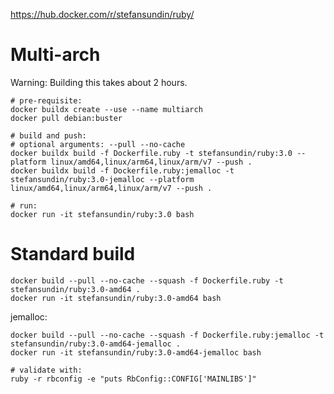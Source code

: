 https://hub.docker.com/r/stefansundin/ruby/

# Multi-arch

Warning: Building this takes about 2 hours.

```
# pre-requisite:
docker buildx create --use --name multiarch
docker pull debian:buster

# build and push:
# optional arguments: --pull --no-cache
docker buildx build -f Dockerfile.ruby -t stefansundin/ruby:3.0 --platform linux/amd64,linux/arm64,linux/arm/v7 --push .
docker buildx build -f Dockerfile.ruby:jemalloc -t stefansundin/ruby:3.0-jemalloc --platform linux/amd64,linux/arm64,linux/arm/v7 --push .

# run:
docker run -it stefansundin/ruby:3.0 bash
```

# Standard build

```
docker build --pull --no-cache --squash -f Dockerfile.ruby -t stefansundin/ruby:3.0-amd64 .
docker run -it stefansundin/ruby:3.0-amd64 bash
```

jemalloc:

```
docker build --pull --no-cache --squash -f Dockerfile.ruby:jemalloc -t stefansundin/ruby:3.0-amd64-jemalloc .
docker run -it stefansundin/ruby:3.0-amd64-jemalloc bash

# validate with:
ruby -r rbconfig -e "puts RbConfig::CONFIG['MAINLIBS']"
```
